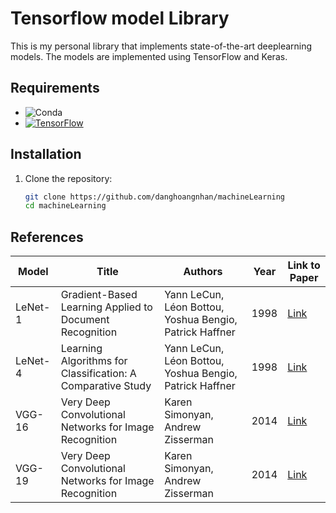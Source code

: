 # Tensorflow model Library

This is my personal library that implements  state-of-the-art deeplearning models. The models are implemented using TensorFlow and Keras.

## Requirements

- ![Conda](https://img.shields.io/badge/Conda-4.13.0-brightgreen)
- [![TensorFlow](https://img.shields.io/badge/TensorFlow-2.8.0-blue?logo=tensorflow)](https://tensorflow.org/)

## Installation

1. Clone the repository:

   ```bash
   git clone https://github.com/danghoangnhan/machineLearning
   cd machineLearning
   ```
## References

| Model     | Title                                                        | Authors                                              | Year | Link to Paper                                           |
|-----------|--------------------------------------------------------------|------------------------------------------------------|------|---------------------------------------------------------|
| LeNet-1   | Gradient-Based Learning Applied to Document Recognition     | Yann LeCun, Léon Bottou, Yoshua Bengio, Patrick Haffner | 1998 | [Link](http://yann.lecun.com/exdb/publis/pdf/lecun-01a.pdf) |
| LeNet-4   | Learning Algorithms for Classification: A Comparative Study | Yann LeCun, Léon Bottou, Yoshua Bengio, Patrick Haffner | 1998 | [Link](http://yann.lecun.com/exdb/publis/pdf/lecun-96.pdf) |
| VGG-16    | Very Deep Convolutional Networks for Image Recognition      | Karen Simonyan, Andrew Zisserman                      | 2014 | [Link](https://arxiv.org/abs/1409.1556)                  |
| VGG-19    | Very Deep Convolutional Networks for Image Recognition      | Karen Simonyan, Andrew Zisserman                      | 2014 | [Link](https://arxiv.org/abs/1409.1556)                  |


